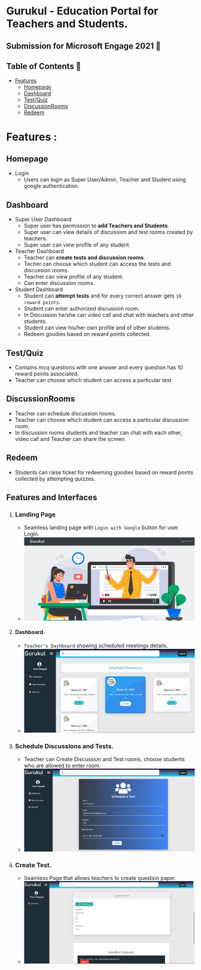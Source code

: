 # Gurukul - Education Portal for Teachers and Students.
## Submission for Microsoft Engage 2021 🌟

## Table of Contents 📕
- [Features](#features-)
  	- [Homepage](#homepage)
  	- [Dashboard](#dashboard)
  	- [Test/Quiz](#Test/Quiz)
  	- [DiscussionRooms](#DiscussionRooms)
  	- [Redeem](#Redeem)

# Features :

## Homepage
* Login 
	* Users can login as Super User/Admin, Teacher and Student using google authentication.
	
## Dashboard
* Super User Dashboard
	* Super user has permission to **add Teachers and Students**.
	* Super user can view details of discussion and test rooms created by teachers.
	* Super user can view profile of any student.
* Teacher Dashboard
	* Teacher can **create tests and discussion rooms**.
	* Techer can choose which student can access the tests and discussion rooms.
	* Teacher can view profile of any student.
	* Can enter discussion rooms.
* Student Dashboard
	* Student can **attempt tests** and for every correct answer gets `10 reward points`.
	* Student can enter authorized discussion room.
	* In Discussion he/she can video call and chat with teachers and other students.
	* Student can view his/her own profile and of other students.
	* Redeem goodies based on reward points collected.

## Test/Quiz
* Contains mcq questions with one answer and every question has 10 reward points associated.
* Teacher can choose which student can access a particular test.
	
## DiscussionRooms
* Teacher can schedule discussion rooms.
* Teacher can choose which student can access a particular discussion room.
* In discussion rooms students and teacher can chat with each other, video call and Teacher can share the screen.

## Redeem
* Students can raise ticket for redeeming goodies based on reward points collected by attempting quizzes.
	



## Features and Interfaces

1. ### Landing Page  
   - Seamless landing page with `Login with Google` button for user Login. 
   - ![image](https://github.com/FromBitToByte/Gurukul/blob/main/assets/demo/landingPage.png)
2. #### Dashboard.
   -  `Teacher's Dashboard` showing scheduled meetings details. 
   - ![image](https://github.com/FromBitToByte/Gurukul/blob/main/assets/demo/teacherDashboard.png)
3. ### Schedule Discussions and Tests.
   - Teacher can Create Discussion and Test rooms, choose students who are allowed to enter room.
    - ![image](https://github.com/FromBitToByte/Gurukul/blob/main/assets/demo/scheduleTests.png)
4. ### Create Test.
   - Seamless Page that allows teachers to create question paper. 
   - ![image](https://github.com/FromBitToByte/Gurukul/blob/main/assets/demo/createTest.png)
